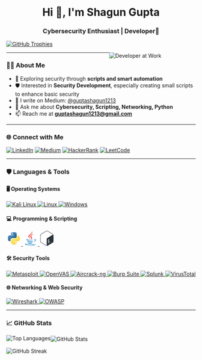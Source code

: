 <h1 align="center">Hi 👋, I'm Shagun Gupta</h1>
<h3 align="center"> Cybersecurity Enthusiast | Developer🔐</h3>

<p align="left">
  <a href="https://github.com/ryo-ma/github-profile-trophy" target="_blank">
    <img 
      src="https://github-profile-trophy.vercel.app/?username=shagun12gupta&theme=gruvbox&no-frame=true&margin-w=10&margin-h=10" 
      alt="GitHub Trophies" 
      />
  </a>
</p>


<img align="right" alt="Developer at Work" width="230" src="https://cdn.dribbble.com/users/1059583/screenshots/4171367/coding-freak.gif">

---

### 👨‍💻 About Me

- 🔐 Exploring security through **scripts and smart automation**
- 🛡️ Interested in **Security Development**, especially creating small scripts to enhance basic security
- 📝 I write on Medium: [@guptashagun1213](https://medium.com/@guptashagun1213)
- 💬 Ask me about **Cybersecurity, Scripting, Networking, Python**
- 📫 Reach me at **guptashagun1213@gmail.com**

---

### 🌐 Connect with Me

[![LinkedIn](https://img.shields.io/badge/LinkedIn-blue?style=flat&logo=linkedin)](https://linkedin.com/in/shagun-gupta-85163a221)
[![Medium](https://img.shields.io/badge/Medium-000000?style=flat&logo=medium)](https://medium.com/@guptashagun1213)
[![HackerRank](https://img.shields.io/badge/HackerRank-2EC866?style=flat&logo=hackerrank)](https://www.hackerrank.com/guptashagun1213)
[![LeetCode](https://img.shields.io/badge/LeetCode-FFA116?style=flat&logo=leetcode)](https://www.leetcode.com/guptashagun1213)

---
### 🛡️ Languages & Tools

#### 🖥️ Operating Systems  
<a href="https://www.kali.org" target="_blank" rel="noreferrer">
  <img src="https://www.pinclipart.com/picdir/big/107-1077742_kali-linux-kali-linux-logo-png-clipart.png" alt="Kali Linux" width="40" height="40"/>
</a>
<a href="https://www.linux.org" target="_blank" rel="noreferrer">
  <img src="https://upload.wikimedia.org/wikipedia/commons/3/35/Tux.svg" alt="Linux" width="40" height="40"/>
</a>
<a href="https://www.microsoft.com/windows" target="_blank" rel="noreferrer">
  <img src="https://imgs.search.brave.com/saW_FoKpDPe1ROYJ_KSFlJjK_1W0bVugqdPLqqrMaZA/rs:fit:860:0:0:0/g:ce/aHR0cHM6Ly91cGxv/YWQud2lraW1lZGlh/Lm9yZy93aWtpcGVk/aWEvY29tbW9ucy83/Lzc2L1dpbmRvd3Nf/bG9nb18tXzIwMTJf/KGRhcmtfYmx1ZSxf/bGluZXNfdGhpbm5l/cikuc3Zn" alt="Windows" width="40" height="40"/>
</a>

#### 💻 Programming & Scripting  
<a href="https://www.python.org" target="_blank" rel="noreferrer"> 
  <img src="https://raw.githubusercontent.com/devicons/devicon/master/icons/python/python-original.svg" alt="Python" width="40" height="40"/> 
</a> 
<a href="https://www.java.com" target="_blank" rel="noreferrer"> 
  <img src="https://raw.githubusercontent.com/devicons/devicon/master/icons/java/java-original.svg" alt="Java" width="40" height="40"/> 
</a> 
<a href="https://www.gnu.org/software/bash/" target="_blank" rel="noreferrer"> 
  <img src="https://raw.githubusercontent.com/devicons/devicon/master/icons/bash/bash-original.svg" alt="Bash" width="40" height="40"/> 
</a>

#### 🛠️ Security Tools  
<a href="https://www.metasploit.com" target="_blank" rel="noreferrer">
  <img src="https://imgs.search.brave.com/R4mzoUiB32vS-d3Z5GKUngp9nUA4uXtiqjSepzms2HY/rs:fit:860:0:0:0/g:ce/aHR0cHM6Ly9iYW5u/ZXIyLmNsZWFucG5n/LmNvbS8yMDE4MDMy/OC9odncvYXZpemR2/b2E4LndlYnA" alt="Metasploit" width="40" height="40" />
</a>
<a href="https://www.openvas.org" target="_blank" rel="noreferrer">
  <img src="https://imgs.search.brave.com/PuMcFGI2aznAnF0W5sFxYIWN_rP3W9fasWO0zH4_fG8/rs:fit:860:0:0:0/g:ce/aHR0cHM6Ly9yaHlu/by5pby9ibG9ncy93/cC1jb250ZW50L3Vw/bG9hZHMvMjAyMS8w/NS9vcGVudmFzLXRo/dW1iLXVhaS0yNTh4/MjgyLnBuZw" alt="OpenVAS" width="40" height="40" />
</a>
<a href="https://www.aircrack-ng.org" target="_blank" rel="noreferrer">
  <img src="https://imgs.search.brave.com/YUtziMnrmB5YKRzF_j4LPVb0KAV78xILTqQMkUTdEGU/rs:fit:860:0:0:0/g:ce/aHR0cHM6Ly93d3cu/YWlyY3JhY2stbmcu/b3JnL3Jlc291cmNl/cy9haXJjcmFjay1u/Zy1uZXctbG9nby5q/cGc" alt="Aircrack-ng" width="40" height="40" />
</a>
<a href="https://portswigger.net/burp" target="_blank" rel="noreferrer">
  <img src="https://cdn.simpleicons.org/portswigger" alt="Burp Suite" width="40" height="40"/>
</a>
<a href="https://www.splunk.com" target="_blank" rel="noreferrer">
  <img src="https://imgs.search.brave.com/WQaBXmx4rzwLpwaWWjUWCmnYlBG-KTuuYyoB3W-iEIs/rs:fit:860:0:0:0/g:ce/aHR0cHM6Ly9tYWlu/c3RheWNvbXBhbnku/Y29tL3dwLWNvbnRl/bnQvdXBsb2Fkcy8y/MDI0LzAxL1NwbHVu/ay1sb2dvLnBuZw" alt="Splunk" width="40" height="40"/>
</a>
<a href="https://www.virustotal.com" target="_blank" rel="noreferrer">
  <img src="https://imgs.search.brave.com/UHtB8TgRMglnWnJfsjXtwC5YrK2BWy4muHbGxYckwrc/rs:fit:860:0:0:0/g:ce/aHR0cHM6Ly9jZG4u/d29ybGR2ZWN0b3Js/b2dvLmNvbS9sb2dv/cy92aXJ1c3RvdGFs/LTEuc3Zn" alt="VirusTotal" width="40" height="40"/>
</a>

#### 🌐 Networking & Web Security  
<a href="https://www.wireshark.org" target="_blank" rel="noreferrer">
  <img src="https://www.kali.org/tools/wireshark/images/wireshark-logo.svg" alt="Wireshark" width="40" height="40"/>
</a>
<a href="https://owasp.org/www-project-top-ten/" target="_blank" rel="noreferrer">
  <img src="https://imgs.search.brave.com/dFlK8vHexWw3ok77m9eJ9-a1Gs9wX04tUaSHaaaaV4U/rs:fit:860:0:0:0/g:ce/aHR0cHM6Ly9sb2dv/d2lrLmNvbS9jb250/ZW50L3VwbG9hZHMv/aW1hZ2VzL293YXNw/LW9wZW4td2ViLWFw/cGxpY2F0aW9uLXNl/Y3VyaXR5LXByb2pl/Y3Q5NjE3LmpwZw" alt="OWASP" width="40" height="40"/>
</a>

---

### 📈 GitHub Stats

<p>
  <img align="left" src="https://github-readme-stats.vercel.app/api/top-langs/?username=shagun12gupta&layout=compact" alt="Top Languages" />
</p>

<p>
  <img align="center" src="https://github-readme-stats.vercel.app/api?username=shagun12gupta&show_icons=true" alt="GitHub Stats" />
</p>

<p>
  <img align="center" src="https://github-readme-streak-stats.herokuapp.com/?user=shagun12gupta" alt="GitHub Streak" />
</p>
